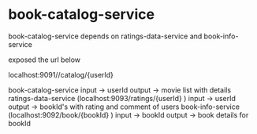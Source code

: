 # book-catalog-service

book-catalog-service depends on ratings-data-service and book-info-service

exposed the url below

localhost:9091//catalog/{userId}

book-catalog-service
	input -> userId
	output -> movie list with details
ratings-data-service (localhost:9093/ratings/{userId} )
	input -> userId
	output -> bookId's with rating and comment of users
book-info-service (localhost:9092/book/{bookId} )
	input -> bookId
	output -> book details for bookId
